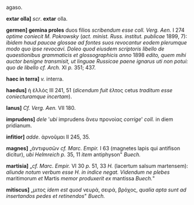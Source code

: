 agaso.

**extar olla]** *scr*. **extar** olla.

**germen] gemina proles** duos filios *scriben­dum esse coll. Verg.
Aen.* I 274 *optime coniecit M. Pokrowsky* (*act. minist. Russ.
institut. publicae* 1899, 7): *ibidem haud paucae glossae ad fontes suos
revocantur eodem plerumque modo quo ipse revocavi. Doleo quod eiusdem
scriptoris libello de quaestionibus grammaticis et glossographicis anno*
1898 *edito, quem mihi auctor benigne transmisit, ut linguae*
*Russicae paene ignarus uti non potui: quo de libello cf. Arch.* XI *p.*
351; 437.

**haec in terra]** *v.* interra.

**haedus]** ἡ ἑλλός III 241, 51 (*dicendum fuit* ἑλτος cetus *traditum
esse coniecturamque incertam*).

**Ianus]** *Cf. Verg. Aen.* VII 180.

**imprudens]** *dele* '*ubi* imprudens ἄνευ προνοίας *corrige*' *coll.*
in diem pridianum.

**infitior]** *adde*. ἀρνοῦμαι II 245, 35.

**magnes]** „ἀντιφυσῶν *cf. Marc. Empir.* I 63 (magnetes lapis qui
antifison dicitur), *ubi Helmreich p.* 35, 11 *item* antiphyson"
*Buech.*

**martisia]** „*cf. Marc. Empir.* VI 30 *p.* 51, 33 *H.* (lacertum
salsum martensem): *aliunde notum verbum esse H. in indice negat.
Videndum ne plebes* maritimorum *et* Martis *memor produxerit ex*
mantissa *Buech.*"

**mitiscus]** „μιτος *idem est quod* νευρά, σειρά, βρόχος, *qualia apta
sunt ad inser­tandos pedes et retinendos*" *Buech.*
